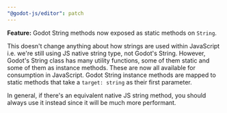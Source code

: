 ```yaml
---
"@godot-js/editor": patch
---
```


**Feature:** Godot String methods now exposed as static methods on `String`.

This doesn't change anything about how strings are used within
JavaScript i.e. we're still using JS native string type, not
Godot's String. However, Godot's String class has many utility
functions, some of them static and some of them as instance
methods. These are now all available for consumption in JavaScript.
Godot String instance methods are mapped to static methods that
take a `target: string` as their first parameter.

In general, if there's an equivalent native JS string method, you
should always use it instead since it will be much more performant.
